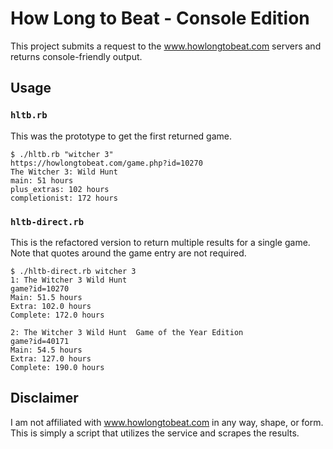 # How Long to Beat - Console Edition

This project submits a request to the www.howlongtobeat.com servers and returns
console-friendly output.

## Usage

### `hltb.rb`

This was the prototype to get the first returned game.

```
$ ./hltb.rb "witcher 3"
https://howlongtobeat.com/game.php?id=10270
The Witcher 3: Wild Hunt
main: 51 hours
plus_extras: 102 hours
completionist: 172 hours
```

### `hltb-direct.rb`

This is the refactored version to return multiple results for a single game. Note that quotes
around the game entry are not required.

```
$ ./hltb-direct.rb witcher 3
1: The Witcher 3 Wild Hunt
game?id=10270
Main: 51.5 hours
Extra: 102.0 hours
Complete: 172.0 hours

2: The Witcher 3 Wild Hunt  Game of the Year Edition
game?id=40171
Main: 54.5 hours
Extra: 127.0 hours
Complete: 190.0 hours
```

## Disclaimer

I am not affiliated with www.howlongtobeat.com in any way, shape, or form.
This is simply a script that utilizes the service and scrapes the results.
